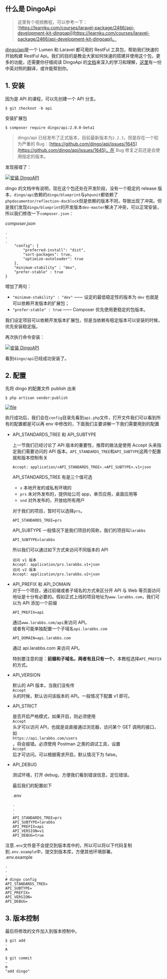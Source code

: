 ## 什么是 DingoApi

> 这里有个视频教程，可以参考一下：[https://learnku.com/courses/laravel-package/2466/api-development-kit-dingoapi](https://learnku.com/courses/laravel-package/2466/api-development-kit-dingoapi)。

[dingo/api](https://github.com/dingo/api/)是一个 Lumen 和 Laravel 都可用的 RestFul 工具包，帮助我们快速的开始构建 RestFul Api。我们的目的是教会大家如何快速的搭建并使用这个包，更多的功能，还需要你仔细阅读 DingoApi 的[文档](https://github.com/dingo/api/wiki)来深入的学习和理解，[这里](https://github.com/liyu001989/dingo-api-wiki-zh)有一份中英对照的翻译，或许能帮到你。

## 1. 安装

因为是 API 的课程，可以先创建一个 API 分支。

```
$ git checkout -b api
```

安装扩展包

```
$ composer require dingo/api:2.0.0-beta1
```

> dingo/api 已经发布了正式版本，目前最新版本为`2.2.3`，但是存在一个较为严重的 Bug：[https://github.com/dingo/api/issues/1645](https://github.com/dingo/api/issues/1645)，在 Bug 修复之前还是会使用指定的版本。

发现报错了：

[![](https://iocaffcdn.phphub.org/uploads/images/201903/27/3995/vQXZVS6WzH.png!large "安装 DingoAPI")](https://iocaffcdn.phphub.org/uploads/images/201903/27/3995/vQXZVS6WzH.png!large)

dingo 的文档中有说明，现在这个包还处在开发阶段，没有一个稳定的 release 版本，`dingo/api`依赖的`dingo/blueprint`与`phpunit`都依赖了`phpdocumentor/reflection-docblock`但是依赖的版本不同，导致出现了冲突。但是我们发现`dingo/blueprint`的开发版本`dev-master`解决了冲突，可以正常安装，所以我们修改一下`composer.json`：

_composer.json_

```
.
.
.
    "config": {
        "preferred-install": "dist",
        "sort-packages": true,
        "optimize-autoloader": true
    },
    "minimum-stability" : "dev",
    "prefer-stable" : true
}
```

增加了两句：

* `"minimum-stability" : "dev"`
  —— 设定的最低稳定性的版本为
  `dev`
  也就是可以依赖开发版本的扩展包；
* `"prefer-stable" : true`
  —— Composer 优先使用更稳定的包版本。

我们设定项目可以依赖开发版本扩展包，但是当依赖有稳定版本可以安装的时候，优先安装稳定版。

再次执行命令安装：

[![](https://iocaffcdn.phphub.org/uploads/images/201903/27/3995/vUbjT2j8XK.png!large "安装 DingoAPI")](https://iocaffcdn.phphub.org/uploads/images/201903/27/3995/vUbjT2j8XK.png!large)

看到`dingo/api`已经成功安装了。

## 2. 配置

先将 dingo 的配置文件 publish 出来

```
$ php artisan vendor:publish
```

[![](https://iocaffcdn.phphub.org/uploads/images/201801/23/3995/ldSqFfIWco.png "file")](https://iocaffcdn.phphub.org/uploads/images/201801/23/3995/ldSqFfIWco.png)

执行成功后，我们会在`config`目录先看到`api.php`文件，打开文件我们可以看到所有的配置都是可以再 env 中修改的，下面我们主要讲解一下我们需要用到的配置

* API\_STANDARDS\_TREE 和 API\_SUBTYPE

  上一节我们已经讨论了 API 版本的重要性，推荐的做法是使用 Accept 头来指定我们需要访问的 API 版本。`API_STANDARDS_TREE`和`API_SUBTYPE`这两个配置就和版本控制有关

  ```
  Accept: application/<API_STANDARDS_TREE>.<API_SUBTYPE>.v1+json
  ```

  API\_STANDARDS\_TREE 有是三个值可选

  * `x`
    本地开发的或私有环境的
  * `prs`
    未对外发布的，提供给公司 app，单页应用，桌面应用等
  * `vnd`
    对外发布的，开放给所有用户

  对于我们的项目，暂时可以选择`prs`。

  ```
  API_STANDARDS_TREE=prs
  ```

  API\_SUBTYPE 一般情况下是我们项目的简称，我们的项目叫`larabbs`

  ```
  API_SUBTYPE=larabbs
  ```

  所以我们可以通过如下方式来访问不同版本的 API

  ```
  访问 v1 版本
  Accept: application/prs.larabbs.v1+json
  访问 v2 版本
  Accept: application/prs.larabbs.v2+json
  ```

* API\_PREFIX 和 API\_DOMAIN  
  对于一个项目，通过前缀或者子域名的方式来区分开 API 与 Web 等页面访问地址是十分有必要的。假如正式上线的项目地址为`www.larabbs.com`，我们可以为 API 添加一个前缀

  ```
  API_PREFIX=api
  ```

  通过`www.larabbs.com/api`来访问 API。  
  或者有可能单独配置一个子域名`api.larabbs.com`

  ```
  API_DOMAIN=api.larabbs.com
  ```

  通过 api.larabbs.com 来访问 API。

  特别要注意的是：**前缀和子域名，两者有且只有一个**。本教程选择`API_PREFIX`的方式。

* API\_VERSION

  默认的 API 版本，当我们没有传  
  `Accept`  
  头的时候，默认访问该版本的 API。一般情况下配置 v1 即可。

* API\_STRICT

  是否开启严格模式，如果开启，则必须使用  
  `Accept`  
  头才可以访问 API，也就是说直接通过浏览器，访问某个 GET 调用的接口，如  
  `https://api.larabbs.com/users`  
  ，将会报错。必须使用 Postman 之类的调试工具，设置  
  `Accept`  
  后才可访问。可以根据需求开启，默认情况下为 false。

* API\_DEBUG

  测试环境，打开 debug，方便我们看到错误信息，定位错误。

  最后我们的配置如下

  .env

  ```
  .
  .
  .
  API_STANDARDS_TREE=prs
  API_SUBTYPE=larabbs
  API_PREFIX=api
  API_VERSION=v1
  API_DEBUG=true
  ```

注意`.env`文件是不会提交到版本库中的，所以可以将以下代码复制到`.env.example`中，提交到版本库，方便其他环境部署。  
.env.example

```
.
.
.
# dingo config
API_STANDARDS_TREE=
API_SUBTYPE=
API_PREFIX=
API_VERSION=
API_DEBUG=
```

## 3. 版本控制

最后将修改的文件加入到版本控制中。

```
$ git add 
-
A

$ git commit 
-
m 
"add dingo"
```



